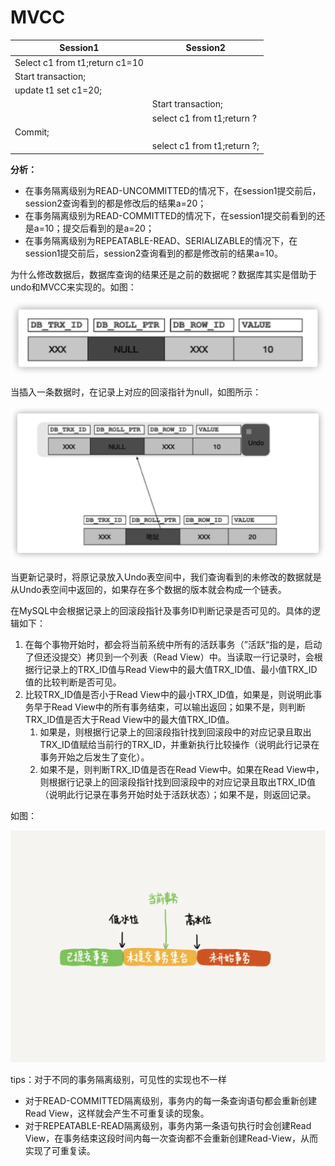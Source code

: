 # MVCC

| Session1                       | Session2                    |
| ------------------------------ | --------------------------- |
| Select c1 from t1;return c1=10 |                             |
| Start transaction;             |                             |
| update t1 set c1=20;           |                             |
|                                | Start transaction;          |
|                                | select c1 from t1;return ?  |
| Commit;                        |                             |
|                                | select c1 from t1;return ?; |

**分析：**

* 在事务隔离级别为READ-UNCOMMITTED的情况下，在session1提交前后，session2查询看到的都是修改后的结果a=20；
* 在事务隔离级别为READ-COMMITTED的情况下，在session1提交前看到的还是a=10；提交后看到的是a=20；
* 在事务隔离级别为REPEATABLE-READ、SERIALIZABLE的情况下，在session1提交前后，session2查询看到的都是修改前的结果a=10。



为什么修改数据后，数据库查询的结果还是之前的数据呢？数据库其实是借助于undo和MVCC来实现的。如图：

![](../../image/MVCC1.png)

当插入一条数据时，在记录上对应的回滚指针为null，如图所示：

![](../../image/MVCC2.png)

当更新记录时，将原记录放入Undo表空间中，我们查询看到的未修改的数据就是从Undo表空间中返回的，如果存在多个数据的版本就会构成一个链表。

在MySQL中会根据记录上的回滚段指针及事务ID判断记录是否可见的。具体的逻辑如下：

1. 在每个事物开始时，都会将当前系统中所有的活跃事务（”活跃“指的是，启动了但还没提交）拷贝到一个列表（Read View）中。当读取一行记录时，会根据行记录上的TRX_ID值与Read View中的最大值TRX_ID值、最小值TRX_ID值的比较判断是否可见。
2. 比较TRX_ID值是否小于Read View中的最小TRX_ID值，如果是，则说明此事务早于Read View中的所有事务结束，可以输出返回；如果不是，则判断TRX_ID值是否大于Read View中的最大值TRX_ID值。
   1. 如果是，则根据行记录上的回滚段指针找到回滚段中的对应记录且取出TRX_ID值赋给当前行的TRX_ID，并重新执行比较操作（说明此行记录在事务开始之后发生了变化）。
   2. 如果不是，则判断TRX_ID值是否在Read View中。如果在Read View中，则根据行记录上的回滚段指针找到回滚段中的对应记录且取出TRX_ID值（说明此行记录在事务开始时处于活跃状态）；如果不是，则返回记录。

如图：

![](../../image/可重复读原理2.png)



tips：对于不同的事务隔离级别，可见性的实现也不一样

* 对于READ-COMMITTED隔离级别，事务内的每一条查询语句都会重新创建Read View，这样就会产生不可重复读的现象。
* 对于REPEATABLE-READ隔离级别，事务内第一条语句执行时会创建Read View，在事务结束这段时间内每一次查询都不会重新创建Read-View，从而实现了可重复读。
